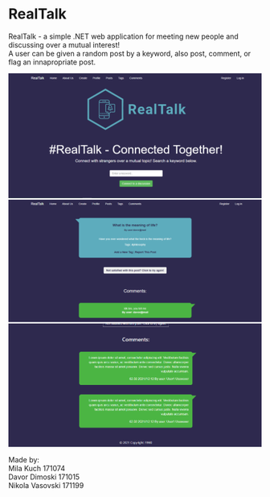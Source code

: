 # RealTalk

RealTalk - a simple .NET web application for meeting new people and discussing over a mutual interest!  
A user can be given a random post by a keyword, also post, comment, or flag an innapropriate post.

![Screenshot](screenshot_1.png)
![Screenshot](screenshot_2.png)
![Screenshot](screenshot_3.png)

Made by:  
Mila Kuch 171074  
Davor Dimoski 171015  
Nikola Vasovski 171199
